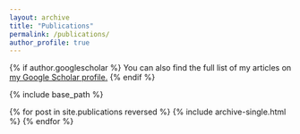 ```yaml
---
layout: archive
title: "Publications"
permalink: /publications/
author_profile: true
---
```


{% if author.googlescholar %}
  You can also find the full list of my articles on <u><a href="{{author.googlescholar}}">my Google Scholar profile</a>.</u>
{% endif %}

{% include base_path %}

{% for post in site.publications reversed %}
  {% include archive-single.html %}
{% endfor %}

